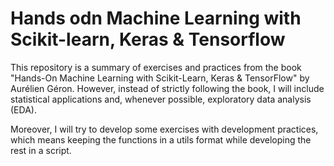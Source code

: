 # Hands odn Machine Learning with Scikit-learn, Keras & Tensorflow

This repository is a summary of exercises and practices from the book "Hands-On Machine Learning with Scikit-Learn, Keras & TensorFlow" by Aurélien Géron. However, instead of strictly following the book, I will include statistical applications and, whenever possible, exploratory data analysis (EDA).

Moreover, I will try to develop some exercises with development practices, which means keeping the functions in a utils format while developing the rest in a script.